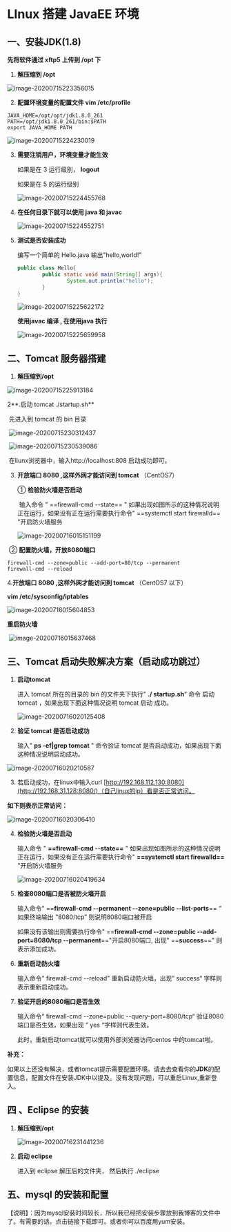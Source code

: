# LInux 搭建 JavaEE 环境  

## 一、安装JDK(1.8)

**先将软件通过 xftp5 上传到 /opt 下**  

1. **解压缩到 /opt**  

![image-20200715223356015](https://gitee.com/oy_chart_bed/no1_drawing_bed/raw/master/20200715223403.png)

2. **配置环境变量的配置文件 vim /etc/profile**  

```
JAVA_HOME=/opt/opt/jdk1.8.0_261
PATH=/opt/jdk1.8.0_261/bin:$PATH
export JAVA_HOME PATH
```

![image-20200715224230019](https://gitee.com/oy_chart_bed/no1_drawing_bed/raw/master/20200715224230.png)

3. **需要注销用户，环境变量才能生效**

   如果是在 3 运行级别， **logout**

   如果是在 5 的运行级别

   ![image-20200715224455768](https://gitee.com/oy_chart_bed/no1_drawing_bed/raw/master/20200715224457.png)

4. **在任何目录下就可以使用 java 和 javac**  

   ![image-20200715224552751](https://gitee.com/oy_chart_bed/no1_drawing_bed/raw/master/20200715224553.png)

5. **测试是否安装成功**  

   编写一个简单的 Hello.java 输出"hello,world!" 

   ```java
   public class Hello{
           public static void main(String[] args){
                   System.out.println("hello");
           }
   }
   ```

   ![image-20200715225622172](https://gitee.com/oy_chart_bed/no1_drawing_bed/raw/master/20200715225623.png)

   **使用javac 编译  , 在使用java 执行**

   ![image-20200715225659958](https://gitee.com/oy_chart_bed/no1_drawing_bed/raw/master/20200715225701.png)

## 二、Tomcat 服务器搭建

1. **解压缩到/opt**  

![image-20200715225913184](https://gitee.com/oy_chart_bed/no1_drawing_bed/raw/master/20200715225915.png)

2**.启动 tomcat ./startup.sh**  

​	先进入到 tomcat 的 bin 目录

​													![image-20200715230312437](https://gitee.com/oy_chart_bed/no1_drawing_bed/raw/master/20200715230313.png)   

​													![image-20200715230539086](https://gitee.com/oy_chart_bed/no1_drawing_bed/raw/master/20200715230541.png)	

​	在liunx浏览器中，输入http://localhost:808 启动成功即可。



3. **开放端口 8080 ,这样外网才能访问到 tomcat**  （CentOS7）

   ① **检验防火墙是否启动**

   ​	输入命令 "  ==firewall-cmd --state== " 如果出现如图所示的这种情况说明正在运行，如果没有正在运行需要执行命令" ==systemctl start firewalld== "开启防火墙服务

   ![image-20200716015151199](https://gitee.com/oy_chart_bed/no1_drawing_bed/raw/master/20200716015152.png)

​	② **配置防火墙，开放8080端口**

```
firewall-cmd --zone=public --add-port=80/tcp --permanent
firewall-cmd --reload
```

4.**开放端口 8080 ,这样外网才能访问到 tomcat**  （CentOS7 以下）

**vim /etc/sysconfig/iptables**  

![image-20200716015604853](https://gitee.com/oy_chart_bed/no1_drawing_bed/raw/master/20200716015605.png)

**重启防火墙**  

​	![image-20200716015637468](https://gitee.com/oy_chart_bed/no1_drawing_bed/raw/master/20200716015638.png)

## 三、Tomcat 启动失败解决方案（启动成功跳过）

1. **启动tomcat**

    进入 tomcat 所在的目录的 bin 的文件夹下执行" **./ startup.sh**" 命令 启动 tomcat ，如果出现下面这种情况说明 tomcat 启动 成功。

   ![image-20200716020125408](https://gitee.com/oy_chart_bed/no1_drawing_bed/raw/master/20200716020126.png)

2.  **验证 tomcat 是否启动成功**

     输入" **ps -ef|grep tomcat** " 命令验证 tomcat 是否启动成功，如果出现下面这种情况说明启动成功。

   ![image-20200716020210587](https://gitee.com/oy_chart_bed/no1_drawing_bed/raw/master/20200716020211.png)

3.  若启动成功，在linux中输入curl  [http://192.168.112.130:8080](http://192.168.31.128:8080/)（自己linux的ip）看是否正常访问。

   **如下则表示正常访问：**

   ![image-20200716020306410](https://gitee.com/oy_chart_bed/no1_drawing_bed/raw/master/20200716020307.png)

4. **检验防火墙是否启动**

    输入命令 "  **==firewall-cmd --state==** " 如果出现如图所示的这种情况说明正在运行，如果没有正在运行需要执行命令" **==systemctl start firewalld==** "开启防火墙服务

   ![image-20200716020419634](https://gitee.com/oy_chart_bed/no1_drawing_bed/raw/master/20200716020420.png)

5. **检查8080端口是否被防火墙开启**

   输入命令" ==**firewall-cmd --permanent --zone=public --list-ports**== “  如果终端输出 “8080/tcp” 则说明8080端口被开启

   如果没有该输出则需要执行命令" ==**firewall-cmd --zone=public --add-port=8080/tcp --permanent**=="开启8080端口, 出现" ==**success**==" 则表示添加成功。

6. **重新启动防火墙**

   输入命令" firewall-cmd --reload" 重新启动防火墙，出现” success“ 字样则表示重新启动成功。

7. **验证开启的8080端口是否生效**

   输入命令” firewall-cmd --zone=public --query-port=8080/tcp“ 验证8080端口是否生效，如果出现 ” yes “字样则代表生效。

   此时，重新启动tomcat就可以使用外部浏览器访问centos 中的tomcat啦。

**补充：**

​	如果以上还没有解决，或者tomcat提示需要配置环境。请去去查看你的**JDK**的配置信息，配置文件在安装JDK中以提及。没有发现问题，可以重启Linux,重新登入。

## 四 、Eclipse 的安装  

1. **解压缩到/opt**    

   ![image-20200716231441236](https://gitee.com/oy_chart_bed/no1_drawing_bed/raw/master/image-20200716231441236.png)

2. **启动 eclipse**  

   进入到 eclipse 解压后的文件夹， 然后执行 ./eclipse  

## 五、mysql 的安装和配置  

【说明】：因为mysql安装时间较长，所以我已经把安装步骤放到我博客的文件中了。有需要的话。点击链接下载即可。或者你可以百度用yum安装。
